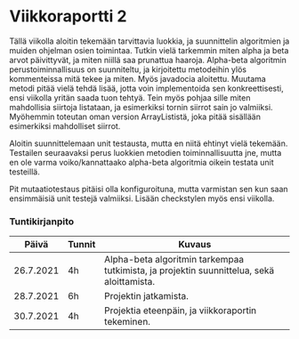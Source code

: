 # Viikkoraportti 2

Tällä viikolla aloitin tekemään tarvittavia luokkia, ja suunnittelin algoritmien ja muiden ohjelman osien toimintaa. Tutkin vielä tarkemmin miten alpha ja beta arvot päivittyvät, ja miten niillä saa prunattua haaroja. Alpha-beta algoritmin perustoiminnallisuus on suunniteltu, ja kirjoitettu metodeihin ylös kommenteissa mitä tekee ja miten. Myös javadocia aloitettu. Muutama metodi pitää vielä tehdä lisää, jotta voin implementoida sen konkreettisesti, ensi viikolla yritän saada tuon tehtyä. Tein myös pohjaa sille miten mahdollisia siirtoja listataan, ja esimerkiksi tornin siirrot sain jo valmiiksi. Myöhemmin toteutan oman version ArrayLististä, joka pitää sisällään esimerkiksi mahdolliset siirrot.

Aloitin suunnittelemaan unit testausta, mutta en niitä ehtinyt vielä tekemään. Testailen seuraavaksi perus luokkien metodien toiminnallisuutta jne, mutta en ole varma voiko/kannattaako alpha-beta algoritmia oikein testata unit testeillä.

Pit mutaatiotestaus pitäisi olla konfiguroituna, mutta varmistan sen kun saan ensimmäisiä unit testejä valmiiksi. Lisään checkstylen myös ensi viikolla.


### Tuntikirjanpito
Päivä | Tunnit | Kuvaus
----- | ------ | ------
26.7.2021 | 4h | Alpha-beta algoritmin tarkempaa tutkimista, ja projektin suunnittelua, sekä aloittamista.
28.7.2021 | 6h | Projektin jatkamista.
30.7.2021 | 4h | Projektia eteenpäin, ja viikkoraportin tekeminen.